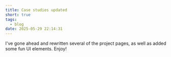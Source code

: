 ```yaml
---
title: Case studies updated
short: true
tags:
  - blog
date: 2025-05-29 22:14:31
---
```


I've gone ahead and rewritten several of the project pages, as well as added some fun UI elements. Enjoy!
